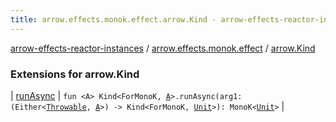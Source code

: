 ```yaml
---
title: arrow.effects.monok.effect.arrow.Kind - arrow-effects-reactor-instances
---
```


[arrow-effects-reactor-instances](../../index.html) / [arrow.effects.monok.effect](../index.html) / [arrow.Kind](./index.html)

### Extensions for arrow.Kind

| [runAsync](run-async.html) | `fun <A> Kind<ForMonoK, `[`A`](run-async.html#A)`>.runAsync(arg1: (Either<`[`Throwable`](https://kotlinlang.org/api/latest/jvm/stdlib/kotlin/-throwable/index.html)`, `[`A`](run-async.html#A)`>) -> Kind<ForMonoK, `[`Unit`](https://kotlinlang.org/api/latest/jvm/stdlib/kotlin/-unit/index.html)`>): MonoK<`[`Unit`](https://kotlinlang.org/api/latest/jvm/stdlib/kotlin/-unit/index.html)`>` |

